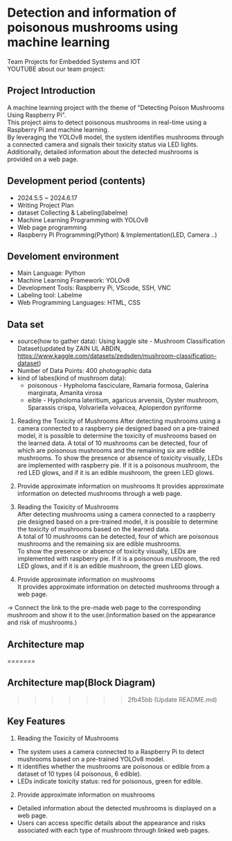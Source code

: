 # Detection and information of poisonous mushrooms using machine learning
Team Projects for Embedded Systems and IOT<br/>
YOUTUBE about our team project: 

## Project Introduction
A machine learning project with the theme of "Detecting Poison Mushrooms Using Raspberry Pi".<br/>
This project aims to detect poisonous mushrooms in real-time using a Raspberry Pi and machine learning.<br/> 
By leveraging the YOLOv8 model, the system identifies mushrooms through a connected camera and signals their toxicity status via LED lights. Additionally, detailed information about the detected mushrooms is provided on a web page.

## Development period (contents)
 - 2024.5.5 ~ 2024.6.17
 - Writing Project Plan
 - dataset Collecting & Labeling(labelme)
 - Machine Learning Programming with YOLOv8
 - Web page programming
 - Raspberry Pi Programming(Python) & Implementation(LED, Camera ..)

## Develoment environment
- Main Language: Python
- Machine Learning Framework: YOLOv8
- Development Tools: Raspberry Pi, VScode, SSH, VNC
- Labeling tool: Labelme
- Web Programming Languages: HTML, CSS

## Data set
- source(how to gather data): Using kaggle site - Mushroom Classification Dataset(updated by ZAIN UL ABDIN, https://www.kaggle.com/datasets/zedsden/mushroom-classification-dataset)
- Number of Data Points: 400 photographic data
- kind of labes(kind of mushroom data):
  - poisonous - Hypholoma fasciculare, Ramaria formosa, Galerina marginata, Amanita virosa<br/>
  - eible - Hypholoma lateritium, agaricus arvensis, Oyster mushroom, Sparassis crispa, Volvariella volvacea, Apioperdon pyriforme

1. Reading the Toxicity of Mushrooms
After detecting mushrooms using a camera connected to a raspberry pie designed based on a pre-trained model, it is possible to determine the toxicity of mushrooms based on the learned data.
A total of 10 mushrooms can be detected, four of which are poisonous mushrooms and the remaining six are edible mushrooms. To show the presence or absence of toxicity visually, LEDs are implemented with raspberry pie. If it is a poisonous mushroom, the red LED glows, and if it is an edible mushroom, the green LED glows.
2. Provide approximate information on mushrooms
It provides approximate information on detected mushrooms through a web page.

1. Reading the Toxicity of Mushrooms<br/>
After detecting mushrooms using a camera connected to a raspberry pie designed based on a pre-trained model, it is possible to determine the toxicity of mushrooms based on the learned data.<br/>
A total of 10 mushrooms can be detected, four of which are poisonous mushrooms and the remaining six are edible mushrooms.<br/>
To show the presence or absence of toxicity visually, LEDs are implemented with raspberry pie. If it is a poisonous mushroom, the red LED glows, and if it is an edible mushroom, the green LED glows.
3. Provide approximate information on mushrooms<br/>
It provides approximate information on detected mushrooms through a web page.<br/>

-> Connect the link to the pre-made web page to the corresponding mushroom and show it to the user.(information based on the appearance and risk of mushrooms.)

## Architecture map
=======
## Architecture map(Block Diagram)
>>>>>>> 2fb45bb (Update README.md)


## Key Features
1. Reading the Toxicity of Mushrooms<br/>
- The system uses a camera connected to a Raspberry Pi to detect mushrooms based on a pre-trained YOLOv8 model.
- It identifies whether the mushrooms are poisonous or edible from a dataset of 10 types (4 poisonous, 6 edible).
- LEDs indicate toxicity status: red for poisonous, green for edible.
  
2. Provide approximate information on mushrooms<br/>
- Detailed information about the detected mushrooms is displayed on a web page.
- Users can access specific details about the appearance and risks associated with each type of mushroom through linked web pages.



